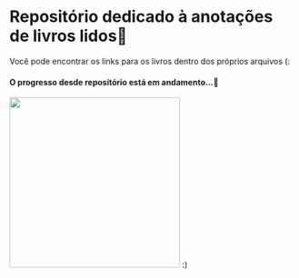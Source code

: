 # Repositório dedicado à anotações de livros lidos🔱

 Você pode encontrar os links para os livros dentro dos próprios arquivos (:


#### O progresso desde repositório está em andamento...🚧
<img src="https://media3.giphy.com/media/kZhvGXpT7bOsltxydL/giphy.gif?cid=ecf05e478fc1gpp8g5i1tzt1kqaf31fd9lt6t44yxznc97lc&rid=giphy.gif&ct=g" width="300">
:)
